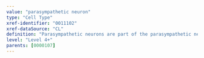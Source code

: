 ```yaml
---
value: "parasympathetic neuron"
type: "Cell Type"
xref-identifier: "0011102"
xref-dataSource: "CL"
definition: "Parasympathetic neurons are part of the parasympathetic nervous sysem and the cell bodies lie in the brain and sacral region of the spinal cord. The neurons are mainly cholinergic."
level: "Level 4+"
parents: [0000107]
---
```

